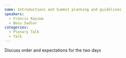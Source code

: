 ```yaml
---
name: Introductions and Summit planning and guidelines
speakers:
  - Francis Kayiwa
  - Bess Sadler
categories:
  - Plenary Talk
  - Talk
---
```


Discuss order and expectations for the two days
